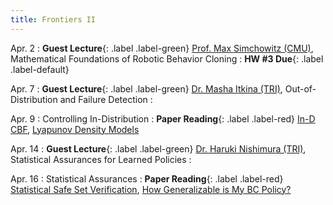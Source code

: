```yaml
---
title: Frontiers II 
---
```


Apr. 2
: **Guest Lecture**{: .label .label-green} [Prof. Max Simchowitz (CMU)](https://msimchowitz.github.io/), Mathematical Foundations of Robotic Behavior Cloning
  : **HW #3 Due**{: .label .label-default}


Apr. 7
: **Guest Lecture**{: .label .label-green} [Dr. Masha Itkina (TRI)](https://mashaitkina.weebly.com/), Out-of-Distribution and Failure Detection
  : 

Apr. 9
: Controlling In-Distribution
  : **Paper Reading**{: .label .label-red} [In-D CBF](https://arxiv.org/abs/2301.12012), [Lyapunov Density Models](https://proceedings.mlr.press/v162/kang22a/kang22a.pdf)


Apr. 14
: **Guest Lecture**{: .label .label-green} [Dr. Haruki Nishimura (TRI)](https://harukins.github.io/), Statistical Assurances for Learned Policies
  : 

Apr. 16
: Statistical Assurances
  : **Paper Reading**{: .label .label-red} [Statistical Safe Set Verification](https://proceedings.mlr.press/v242/lin24a/lin24a.pdf), [How Generalizable is My BC Policy?](https://arxiv.org/abs/2405.05439)